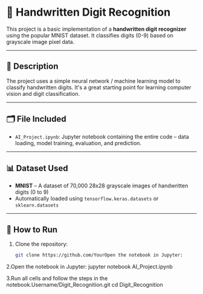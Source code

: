 # 🧠 Handwritten Digit Recognition

This project is a basic implementation of a **handwritten digit recognizer** using the popular MNIST dataset. It classifies digits (0-9) based on grayscale image pixel data.

---

## 📌 Description

The project uses a simple neural network / machine learning model to classify handwritten digits. It's a great starting point for learning computer vision and digit classification.

---

## 🗂️ File Included

- `AI_Project.ipynb`: Jupyter notebook containing the entire code – data loading, model training, evaluation, and prediction.

---

## 📊 Dataset Used

- **MNIST** – A dataset of 70,000 28x28 grayscale images of handwritten digits (0 to 9)
- Automatically loaded using `tensorflow.keras.datasets` or `sklearn.datasets`

---

## 🚀 How to Run

1. Clone the repository:
   ```bash
   git clone https://github.com/YourOpen the notebook in Jupyter:
   
2.Open the notebook in Jupyter:
jupyter notebook AI_Project.ipynb

3.Run all cells and follow the steps in the notebook.Username/Digit_Recognition.git
   cd Digit_Recognition
